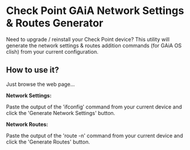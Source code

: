 # Check Point GAiA Network Settings & Routes Generator

Need to upgrade / reinstall your Check Point device? This utility will generate the network settings & routes addition commands (for GAiA OS clish) from your current configuration.


##  How to use it?

Just browse the web page...


**Network Settings:**

Paste the output of the 'ifconfig' command from your current device and click the 'Generate Network Settings' button.

**Network Routes:**

Paste the output of the 'route -n' command from your current device and click the 'Generate Routes' button.

